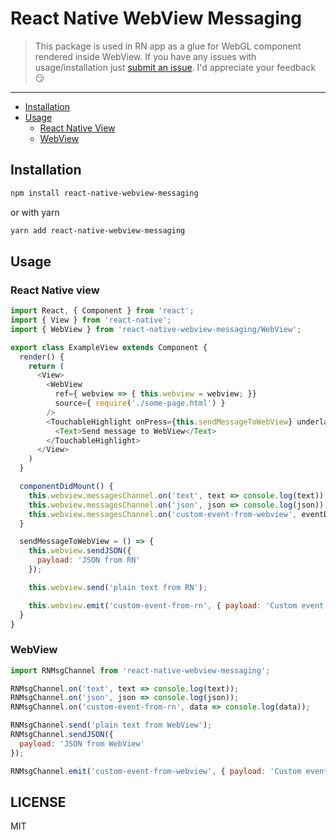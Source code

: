 # React Native WebView Messaging

> This package is used in RN app as a glue for WebGL component rendered inside WebView. If you have any issues with usage/installation just [submit an issue](https://github.com/R1ZZU/react-native-webview-messaging/issues). I'd appreciate your feedback :smirk:
---

* [Installation](#installation)
* [Usage](#usage)
  - [React Native View](#react-native-view)
  - [WebView](#webview)

## Installation

```sh
npm install react-native-webview-messaging
```

or with yarn

```sh
yarn add react-native-webview-messaging
```

## Usage

### React Native view

```javascript
import React, { Component } from 'react';
import { View } from 'react-native';
import { WebView } from 'react-native-webview-messaging/WebView';

export class ExampleView extends Component {
  render() {
    return (
      <View>
        <WebView
          ref={ webview => { this.webview = webview; }}
          source={ require('./some-page.html') }
        />
        <TouchableHighlight onPress={this.sendMessageToWebView} underlayColor='transparent'>
          <Text>Send message to WebView</Text>
        </TouchableHighlight>
      </View>
    )
  }

  componentDidMount() {
    this.webview.messagesChannel.on('text', text => console.log(text));
    this.webview.messagesChannel.on('json', json => console.log(json));
    this.webview.messagesChannel.on('custom-event-from-webview', eventData => console.log(eventData));
  }

  sendMessageToWebView = () => {
    this.webview.sendJSON({
      payload: 'JSON from RN'
    });

    this.webview.send('plain text from RN');

    this.webview.emit('custom-event-from-rn', { payload: 'Custom event from RN' });
  }
}
```

### WebView

```javascript
import RNMsgChannel from 'react-native-webview-messaging';

RNMsgChannel.on('text', text => console.log(text));
RNMsgChannel.on('json', json => console.log(json));
RNMsgChannel.on('custom-event-from-rn', data => console.log(data));

RNMsgChannel.send('plain text from WebView');
RNMsgChannel.sendJSON({
  payload: 'JSON from WebView'
});

RNMsgChannel.emit('custom-event-from-webview', { payload: 'Custom event from WebView' })
```

## LICENSE

MIT
